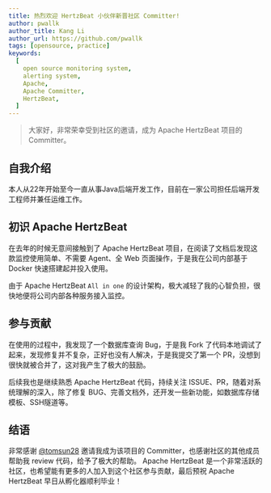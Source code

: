 ```yaml
---
title: 热烈欢迎 HertzBeat 小伙伴新晋社区 Committer!
author: pwallk
author_title: Kang Li
author_url: https://github.com/pwallk
tags: [opensource, practice]
keywords:
  [
    open source monitoring system,
    alerting system,
    Apache,
    Apache Committer,
    HertzBeat,
  ]
---
```


> 大家好，非常荣幸受到社区的邀请，成为 Apache HertzBeat 项目的 Committer。

## 自我介绍

本人从22年开始至今一直从事Java后端开发工作，目前在一家公司担任后端开发工程师并兼任运维工作。

## 初识 Apache HertzBeat

在去年的时候无意间接触到了 Apache HertzBeat 项目，在阅读了文档后发现这款监控使用简单、不需要 Agent、全 Web 页面操作，于是我在公司内部基于 Docker 快速搭建起并投入使用。

由于 Apache HertzBeat `All in one` 的设计架构，极大减轻了我的心智负担，很快地便将公司内部各种服务接入监控。

## 参与贡献

在使用的过程中，我发现了一个数据库查询 Bug，于是我 Fork 了代码本地调试了起来，发现修复并不复杂，正好也没有人解决，于是我提交了第一个 PR，没想到很快就被合并了，这对我产生了极大的鼓励。

后续我也是继续熟悉 Apache HertzBeat 代码，持续关注 ISSUE、PR，随着对系统理解的深入，除了修复 BUG、完善文档外，还开发一些新功能，如数据库存储模板、SSH隧道等。

## 结语

非常感谢 [@tomsun28](https://github.com/tomsun28) 邀请我成为该项目的 Committer，也感谢社区的其他成员帮助我 review 代码，给予了极大的帮助。 Apache HertzBeat 是一个非常活跃的社区，也希望能有更多的人加入到这个社区参与贡献，最后预祝 Apache HertzBeat 早日从孵化器顺利毕业！
